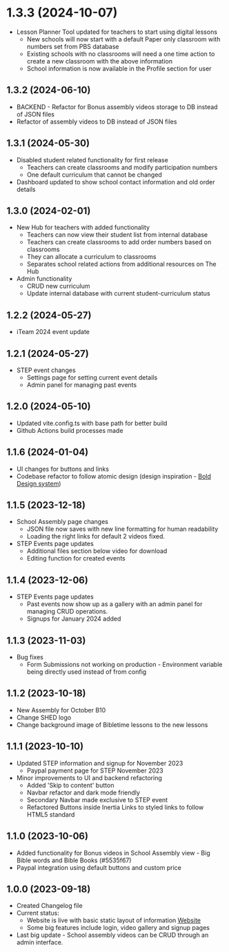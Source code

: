 # 1.3.3 (2024-10-07)

- Lesson Planner Tool updated for teachers to start using digital lessons
  - New schools will now start with a default Paper only classroom with numbers set from PBS database
  - Existing schools with no classrooms will need a one time action to create a new classroom with the above information
  - School information is now available in the Profile section for user

## 1.3.2 (2024-06-10)

- BACKEND - Refactor for Bonus assembly videos storage to DB instead of JSON files
- Refactor of assembly videos to DB instead of JSON files

## 1.3.1 (2024-05-30)

- Disabled student related functionality for first release
  - Teachers can create classrooms and modify participation numbers
  - One default curriculum that cannot be changed
- Dashboard updated to show school contact information and old order details

## 1.3.0 (2024-02-01)

- New Hub for teachers with added functionality
  - Teachers can now view their student list from internal database
  - Teachers can create classrooms to add order numbers based on classrooms
  - They can allocate a curriculum to classrooms
  - Separates school related actions from additional resources on The Hub
- Admin functionality
  - CRUD new curriculum
  - Update internal database with current student-curriculum status

## 1.2.2 (2024-05-27)

- iTeam 2024 event update

## 1.2.1 (2024-05-27)

- STEP event changes
  - Settings page for setting current event details
  - Admin panel for managing past events

## 1.2.0 (2024-05-10)

- Updated vite.config.ts with base path for better build
- Github Actions build processes made

## 1.1.6 (2024-01-04)

- UI changes for buttons and links
- Codebase refactor to follow atomic design (design inspiration - [Bold Design system](https://boltdesignsystem.com/pattern-lab/))

## 1.1.5 (2023-12-18)

- School Assembly page changes
  - JSON file now saves with new line formatting for human readability
  - Loading the right links for default 2 videos fixed.
- STEP Events page updates
  - Additional files section below video for download
  - Editing function for created events

## 1.1.4 (2023-12-06)

- STEP Events page updates
  - Past events now show up as a gallery with an admin panel for managing CRUD operations.
  - Signups for January 2024 added

## 1.1.3 (2023-11-03)

- Bug fixes
  - Form Submissions not working on production - Environment variable being directly used instead of from config

## 1.1.2 (2023-10-18)

- New Assembly for October B10
- Change SHED logo
- Change background image of Bibletime lessons to the new lessons

## 1.1.1 (2023-10-10)

- Updated STEP information and signup for November 2023
  - Paypal payment page for STEP November 2023
- Minor improvements to UI and backend refactoring
  - Added 'Skip to content' button
  - Navbar refactor and dark mode friendly
  - Secondary Navbar made exclusive to STEP event
  - Refactored Buttons inside Inertia Links to styled links to follow HTML5 standard

## 1.1.0 (2023-10-06)

- Added functionality for Bonus videos in School Assembly view - Big Bible words and Bible Books (#5535f67)
- Paypal integration using default buttons and custom price

## 1.0.0 (2023-09-18)

- Created Changelog file
- Current status:
  - Website is live with basic static layout of information [Website](https://www.postalbibleschool.ie)
  - Some big features include login, video gallery and signup pages
- Last big update - School assembly videos can be CRUD through an admin interface.
